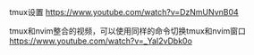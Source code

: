 tmux设置
https://www.youtube.com/watch?v=DzNmUNvnB04

tmux和nvim整合的视频，可以使用同样的命令切换tmux和nvim窗口
https://www.youtube.com/watch?v=_YaI2vDbk0o